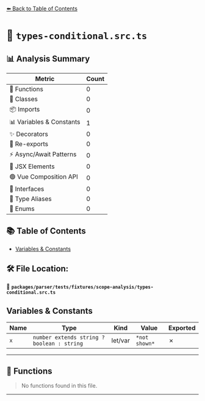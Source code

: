 [⬅️ Back to Table of Contents](../../../../../index.md)

# 📄 `types-conditional.src.ts`

## 📊 Analysis Summary

| Metric | Count |
|--------|-------|
| 🔧 Functions | 0 |
| 🧱 Classes | 0 |
| 📦 Imports | 0 |
| 📊 Variables & Constants | 1 |
| ✨ Decorators | 0 |
| 🔄 Re-exports | 0 |
| ⚡ Async/Await Patterns | 0 |
| 💠 JSX Elements | 0 |
| 🟢 Vue Composition API | 0 |
| 📐 Interfaces | 0 |
| 📑 Type Aliases | 0 |
| 🎯 Enums | 0 |

## 📚 Table of Contents

- [Variables & Constants](#variables-constants)

## 🛠️ File Location:
📂 **`packages/parser/tests/fixtures/scope-analysis/types-conditional.src.ts`**

## Variables & Constants

| Name | Type | Kind | Value | Exported |
|------|------|------|-------|----------|
| `x` | `number extends string ? boolean : string` | let/var | `*not shown*` | ✗ |


---

## 🔧 Functions

> No functions found in this file.


---